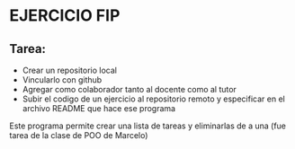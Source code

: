 # EJERCICIO FIP

## Tarea:
- Crear un repositorio local
- Vincularlo con github
- Agregar como colaborador tanto al docente como al tutor
- Subir el codigo de un ejercicio al repositorio remoto y especificar en el archivo README que hace ese programa

Este programa permite crear una lista de tareas y eliminarlas de a una (fue tarea de la clase de POO de Marcelo)

